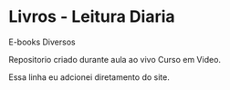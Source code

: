 # Livros - Leitura Diaria
 E-books Diversos

Repositorio criado durante aula ao vivo
Curso em Video. 


Essa linha eu adcionei diretamento do site.
